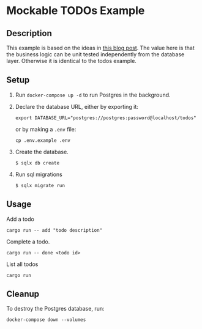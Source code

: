 # Mockable TODOs Example

## Description

This example is based on the ideas in [this blog post](https://medium.com/better-programming/structuring-rust-project-for-testability-18207b5d0243). The value here is that the business logic can be unit tested independently from the database layer. Otherwise it is identical to the todos example.

## Setup

1. Run `docker-compose up -d` to run Postgres in the background.

2. Declare the database URL, either by exporting it:

    ```
    export DATABASE_URL="postgres://postgres:password@localhost/todos"
    ```

    or by making a `.env` file:

    ```
    cp .env.example .env
    ```

3. Create the database.

    ```
    $ sqlx db create
    ```

4. Run sql migrations

    ```
    $ sqlx migrate run
    ```

## Usage

Add a todo

```
cargo run -- add "todo description"
```

Complete a todo.

```
cargo run -- done <todo id>
```

List all todos

```
cargo run
```

## Cleanup

To destroy the Postgres database, run:

```
docker-compose down --volumes
```

